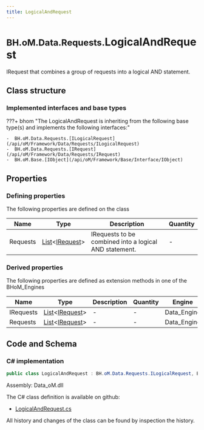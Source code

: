 ```yaml
---
title: LogicalAndRequest
---
```


# <small>BH.oM.Data.Requests.</small>**LogicalAndRequest**

IRequest that combines a group of requests into a logical AND statement.

## Class structure

### Implemented interfaces and base types

???+ bhom "The LogicalAndRequest is inheriting from the following base type(s) and implements the following interfaces:"

    -  BH.oM.Data.Requests.[ILogicalRequest](/api/oM/Framework/Data/Requests/ILogicalRequest)
    -  BH.oM.Data.Requests.[IRequest](/api/oM/Framework/Data/Requests/IRequest)
    -  BH.oM.Base.[IObject](/api/oM/Framework/Base/Interface/IObject)


## Properties



### Defining properties

The following properties are defined on the class

| Name             | Type             | Description      | Quantity         |
|------------------|------------------|------------------|------------------|
| Requests | [List](https://learn.microsoft.com/en-us/dotnet/api/System.Collections.Generic.List-1?view=netstandard-2.0)&lt;[IRequest](/api/oM/Framework/Data/Requests/IRequest)&gt; | IRequests to be combined into a logical AND statement. | - |


### Derived properties

The following properties are defined as extension methods in one of the BHoM_Engines

| Name             | Type             | Description      | Quantity         | Engine           |
|------------------|------------------|------------------|------------------|------------------|
| IRequests | [List](https://learn.microsoft.com/en-us/dotnet/api/System.Collections.Generic.List-1?view=netstandard-2.0)&lt;[IRequest](/api/oM/Framework/Data/Requests/IRequest)&gt; | - | - | Data_Engine |
| Requests | [List](https://learn.microsoft.com/en-us/dotnet/api/System.Collections.Generic.List-1?view=netstandard-2.0)&lt;[IRequest](/api/oM/Framework/Data/Requests/IRequest)&gt; | - | - | Data_Engine |


## Code and Schema

### C# implementation

``` C# title="C#"
public class LogicalAndRequest : BH.oM.Data.Requests.ILogicalRequest, BH.oM.Data.Requests.IRequest, BH.oM.Base.IObject
```

Assembly: Data_oM.dll

The C# class definition is available on github:

- [LogicalAndRequest.cs](https://github.com/BHoM/BHoM/blob/develop/Data_oM/Requests\LogicalAndRequest.cs)

All history and changes of the class can be found by inspection the history.
